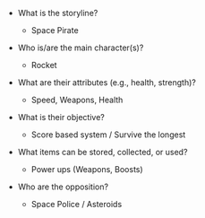- What is the storyline?
	-  Space Pirate

- Who is/are the main character(s)?
	-  Rocket

- What are their attributes (e.g., health, strength)? 
	-  Speed, Weapons, Health

- What is their objective?
	- Score based system / Survive the longest  

- What items can be stored, collected, or used?
	-  Power ups (Weapons, Boosts)

- Who are the opposition?
	-  Space Police /  Asteroids